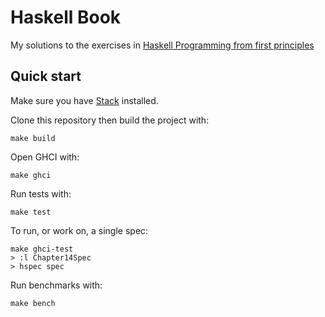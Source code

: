 # Haskell Book

My solutions to the exercises in [Haskell Programming from first principles](http://haskellbook.com/)

## Quick start

Make sure you have [Stack](https://docs.haskellstack.org/) installed.

Clone this repository then build the project with:

```
make build
```

Open GHCI with:

```
make ghci
```

Run tests with:

```
make test
```

To run, or work on, a single spec:

```
make ghci-test
> :l Chapter14Spec
> hspec spec
```

Run benchmarks with:

```
make bench
```
